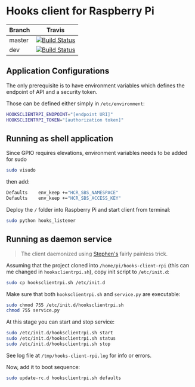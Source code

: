 # Hooks client for Raspberry Pi

|Branch|Travis|
|------|:------:|
|master|[![Build Status](https://img.shields.io/travis/jenyayel/hooks-client-rpi/master.svg)](https://travis-ci.org/jenyayel/hooks-client-rpi)|
|dev   |[![Build Status](https://img.shields.io/travis/jenyayel/hooks-client-rpi/dev.svg)](https://travis-ci.org/jenyayel/hooks-client-rpi)|

## Application Configurations

The only prerequisite is to have environment variables which defines the endpoint of API and a security token.

Those can be defined either simply in `/etc/environment`:
```bash
HOOKSCLIENTRPI_ENDPOINT="[endpoint URI]"
HOOKSCLIENTRPI_TOKEN="[authorization token]"
```

## Running as shell application

Since GPIO requires elevations, environment variables needs to be added for sudo
```bash
sudo visudo
```
then add:
```bash
Defaults	env_keep +="HCR_SBS_NAMESPACE"
Defaults	env_keep +="HCR_SBS_ACCESS_KEY"
```

Deploy the `/` folder into Raspberry Pi and start client from terminal:
```bash
sudo python hooks_listener
```

## Running as daemon service

>The client daemonized using [Stephen's](http://blog.scphillips.com/posts/2013/07/getting-a-python-script-to-run-in-the-background-as-a-service-on-boot/) fairly painless trick.

Assuming that the project cloned into `/home/pi/hooks-client-rpi` (this can me changed in `hooksclientrpi.sh`), copy init script to `/etc/init.d`:

```bash
sudo cp hooksclientrpi.sh /etc/init.d
```

Make sure that both `hooksclientrpi.sh` and `service.py` are executable:

```bash
sudo chmod 755 /etc/init.d/hooksclientrpi.sh
chmod 755 service.py
```

At this stage you can start and stop service:
```bash
sudo /etc/init.d/hooksclientrpi.sh start
sudo /etc/init.d/hooksclientrpi.sh status
sudo /etc/init.d/hooksclientrpi.sh stop
```

See log file at `/tmp/hooks-client-rpi.log` for info or errors.

Now, add it to boot sequence:
```bash
sudo update-rc.d hooksclientrpi.sh defaults
```
